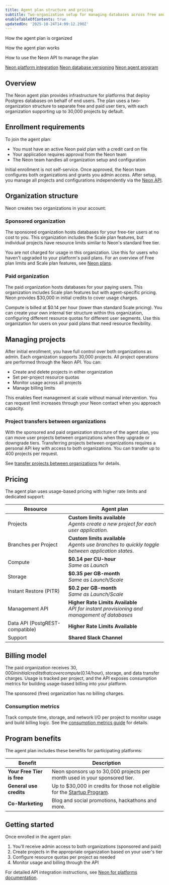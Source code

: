 ```yaml
---
title: Agent plan structure and pricing
subtitle: Two-organization setup for managing databases across free and paid user tiers
enableTableOfContents: true
updatedOn: '2025-10-24T14:09:12.290Z'
---
```


<InfoBlock>
<DocsList title="What you will learn:">
<p>How the agent plan is organized</p>
<p>How the agent plan works</p>
<p>How to use the Neon API to manage the plan</p>
</DocsList>
<DocsList title="Related topics" theme="docs">
<a href="/docs/guides/platform-integration-intro">Neon platform integration</a>
<a href="/docs/ai/ai-database-versioning">Neon database versioning</a>
<a href="/programs/agents">Neon agent program</a>
</DocsList>
</InfoBlock>

## Overview

The Neon agent plan provides infrastructure for platforms that deploy Postgres databases on behalf of end users. The plan uses a two-organization structure to separate free and paid user tiers, with each organization supporting up to 30,000 projects by default.

## Enrollment requirements

To join the agent plan:

- You must have an active Neon paid plan with a credit card on file
- Your application requires approval from the Neon team
- The Neon team handles all organization setup and configuration

Initial enrollment is not self-service. Once approved, the Neon team configures both organizations and grants you admin access. After setup, you manage all projects and configurations independently via the [Neon API](/docs/reference/api-reference).

<CTA
  title="Neon agent plan"
  description="For custom rate limits and dedicated support for your agent platform, apply now."
  buttonText="Sign Up"
  buttonUrl="/use-cases/ai-agents"
/>

## Organization structure

Neon creates two organizations in your account:

### Sponsored organization

The sponsored organization hosts databases for your free-tier users at no cost to you. This organization includes the Scale plan features, but individual projects have resource limits similar to Neon's standard free tier.

You are not charged for usage in this organization. Use this for users who haven't upgraded to your platform's paid plans.
For an overview of Free plan limits and Scale plan features, see [Neon plans](/docs/introduction/plans).

### Paid organization

The paid organization hosts databases for your paying users. This organization includes Scale plan features but with agent-specific pricing. Neon provides $30,000 in initial credits to cover usage charges.

Compute is billed at $0.14 per hour (lower than standard Scale pricing). You can create your own internal tier structure within this organization, configuring different resource quotas for different user segments. Use this organization for users on your paid plans that need resource flexibility.

## Managing projects

After initial enrollment, you have full control over both organizations as admin. Each organization supports 30,000 projects. All project operations are performed through the Neon API. You can:

- Create and delete projects in either organization
- Set per-project resource quotas
- Monitor usage across all projects
- Manage billing limits

This enables fleet management at scale without manual intervention. You can request limit increases through your Neon contact when you approach capacity.

### Project transfers between organizations

With the sponsored and paid organization structure of the agent plan, you can move user projects between organizations when they upgrade or downgrade tiers. Transferring projects between organizations requires a personal API key with access to both organizations. You can transfer up to 400 projects per request.

See [transfer projects between organizations](/docs/manage/orgs-project-transfer) for details.

## Pricing

The agent plan uses usage-based pricing with higher rate limits and dedicated support:

| Resource                        | Agent plan                                                                                            |
| ------------------------------- | ----------------------------------------------------------------------------------------------------- |
| Projects                        | **Custom limits available** <br/> _Agents create a new project for each user application._            |
| Branches per Project            | **Custom limits available** <br/> _Agents use branches to quickly toggle between application states._ |
| Compute                         | **$0.14 per CU-hour** <br/> _Same as Launch_                                                          |
| Storage                         | **$0.35 per GB-month** <br/> _Same as Launch/Scale_                                                   |
| Instant Restore (PITR)          | **$0.2 per GB-month** <br/> _Same as Launch/Scale_                                                    |
| Management API                  | **Higher Rate Limits Available** <br/> _API for instant provisioning and management of databases_     |
| Data API (PostgREST-compatible) | **Higher Rate Limits Available**                                                                      |
| Support                         | **Shared Slack Channel**                                                                              |

## Billing model

The paid organization receives $30,000 in initial credits that cover compute ($0.14/hour), storage, and data transfer charges. Usage is tracked per project, and the API exposes consumption metrics for building usage-based billing into your platform.

The sponsored (free) organization has no billing charges.

### Consumption metrics

Track compute time, storage, and network I/O per project to monitor usage and build billing logic. See the [consumption metrics guide](/docs/guides/consumption-metrics) for details.

## Program benefits

The agent plan includes these benefits for participating platforms:

| Benefit                    | Description                                                                           |
| -------------------------- | ------------------------------------------------------------------------------------- |
| **Your Free Tier is free** | Neon sponsors up to 30,000 projects per month used in your sponsored tier.            |
| **General use credits**    | Up to $30,000 in credits for those not eligible for the [Startup Program](/startups). |
| **Co-Marketing**           | Blog and social promotions, hackathons and more.                                      |

## Getting started

Once enrolled in the agent plan:

1. You'll receive admin access to both organizations (sponsored and paid)
2. Create projects in the appropriate organization based on your user's tier
3. Configure resource quotas per project as needed
4. Monitor usage and billing through the API

For detailed API integration instructions, see [Neon for platforms documentation](https://neon.com/docs/guides/platform-integration-intro).
